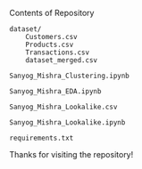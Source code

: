 Contents of Repository

```
dataset/
    Customers.csv
    Products.csv
    Transactions.csv
    dataset_merged.csv

Sanyog_Mishra_Clustering.ipynb

Sanyog_Mishra_EDA.ipynb

Sanyog_Mishra_Lookalike.csv

Sanyog_Mishra_Lookalike.ipynb

requirements.txt
```

Thanks for visiting the repository!
